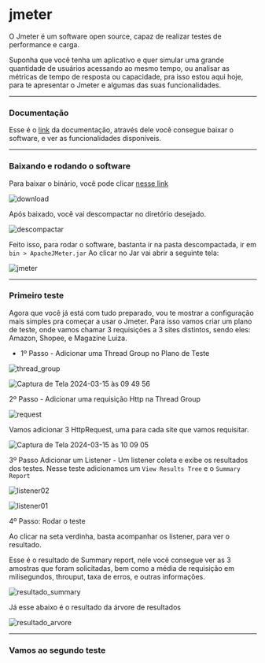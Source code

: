 # jmeter

O Jmeter é um software open source, capaz de realizar testes de performance e carga. 

Suponha que você tenha um aplicativo e quer simular uma grande quantidade de usuários acessando ao mesmo tempo, ou analisar as métricas de tempo de resposta ou capacidade, pra isso estou aqui hoje, para te apresentar o Jmeter e algumas das suas funcionalidades. 
___
### Documentação

Esse é o [link](https://jmeter.apache.org/) da documentação, através dele você consegue baixar o software, e ver as funcionalidades disponíveis. 
___
### Baixando e rodando o software

Para baixar o binário, você pode clicar [nesse link](https://jmeter.apache.org/download_jmeter.cgi)

![download](https://github.com/gmcarvalho/jmeter/assets/33256112/814ca543-b43d-4b9a-8397-da061889b83a)


Após baixado, você vai descompactar no diretório desejado.

![descompactar](https://github.com/gmcarvalho/jmeter/assets/33256112/cc155e6f-9578-4e7e-a912-559017c55bbb)

Feito isso, para rodar o software, bastanta ir na pasta descompactada, ir em `bin > ApacheJMeter.jar` 
Ao clicar no Jar vai abrir a seguinte tela: 

![jmeter](https://github.com/gmcarvalho/jmeter/assets/33256112/421af5ac-914f-449c-9a4e-4a8a9fab4827)

___
### Primeiro teste 

Agora que você já está com tudo preparado, vou te mostrar a configuração mais simples pra começar a usar o Jmeter.
Para isso vamos criar um plano de teste, onde vamos chamar 3 requisições a 3 sites distintos, sendo eles: Amazon, Shopee, e Magazine Luiza. 

* 1º Passo - Adicionar uma Thread Group no Plano de Teste

![thread_group](https://github.com/gmcarvalho/jmeter/assets/33256112/e8127c90-06ac-405b-b664-79835defb5d9)


![Captura de Tela 2024-03-15 às 09 49 56](https://github.com/gmcarvalho/jmeter/assets/33256112/da290830-bff3-4e8d-b048-2732d6effac0)

2º Passo - Adicionar uma requisição Http na Thread Group

![request](https://github.com/gmcarvalho/jmeter/assets/33256112/b9080eb2-76e4-4d7d-8b7d-52130c58efe4)

Vamos adicionar 3 HttpRequest, uma para cada site que vamos requisitar. 

![Captura de Tela 2024-03-15 às 10 09 05](https://github.com/gmcarvalho/jmeter/assets/33256112/4fd21e37-eaf4-4ddd-b926-fcc753c381a5)

3º Passo Adicionar um Listener - Um listener coleta e exibe os resultados dos testes. 
Nesse teste adicionamos um `View Results Tree` e o `Summary Report`

![listener02](https://github.com/gmcarvalho/jmeter/assets/33256112/73379619-5b57-439e-bd9f-09d5b0b30f31)


![listener01](https://github.com/gmcarvalho/jmeter/assets/33256112/aeb566f2-9b4c-4e08-8dd4-ac907de4eb74)

4º Passo: Rodar o teste 

Ao clicar na seta verdinha, basta acompanhar os listener, para ver o resultado. 

Esse é o resultado de Summary report, nele você consegue ver as 3 amostras que foram solicitadas, bem como a média de requisição em milisegundos, throuput, taxa de erros, e outras informações. 

![resultado_summary](https://github.com/gmcarvalho/jmeter/assets/33256112/ab9344a2-a062-4690-a2fa-5d9722857d62)

Já esse abaixo é o resultado da árvore de resultados

![resultado_arvore](https://github.com/gmcarvalho/jmeter/assets/33256112/7c42132e-126d-481f-8aa9-03d5601f87c6)

___

### Vamos ao segundo teste













